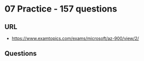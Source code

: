 # 07 Practice - 157 questions

## URL
* https://www.examtopics.com/exams/microsoft/az-900/view/2/

## Questions
